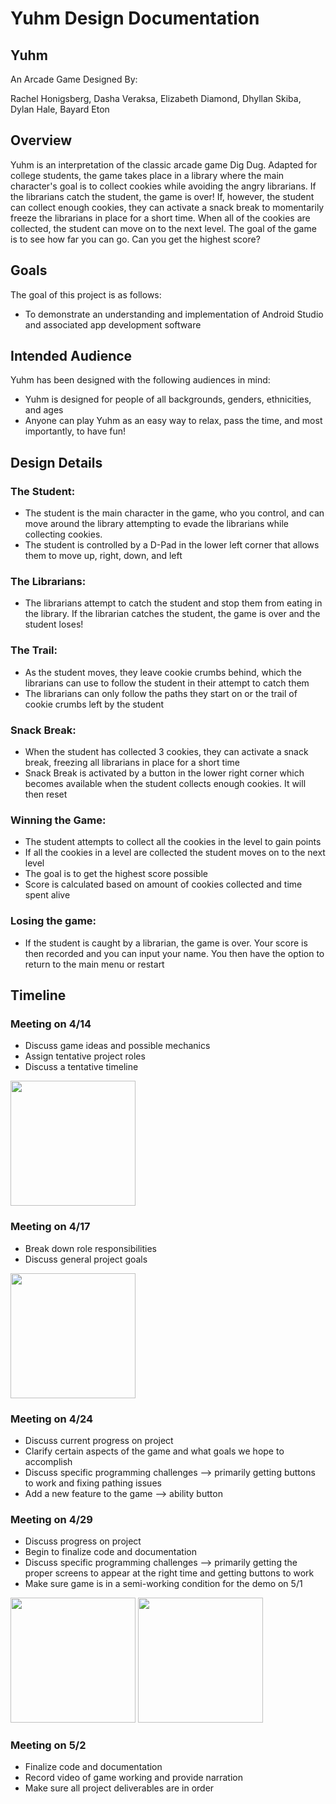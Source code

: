 Yuhm Design Documentation
==========================

Yuhm
---------------------------------

An Arcade Game Designed By:

Rachel Honigsberg,
Dasha Veraksa,
Elizabeth Diamond,
Dhyllan Skiba,
Dylan Hale,
Bayard Eton

Overview
--------------------------------

Yuhm is an interpretation of the classic arcade game Dig Dug. Adapted for college students, the game takes
place in a library where the main character's goal is to collect cookies while avoiding the angry librarians.
If the librarians catch the student, the game is over! If, however, the student can collect enough cookies,
they can activate a snack break to momentarily freeze the librarians in place for a short time.
When all of the cookies are collected, the student can move on to the next level. The goal of the game is to
see how far you can go. Can you get the highest score?

Goals
-------------------------------

The goal of this project is as follows:

*	To demonstrate an understanding and implementation of Android Studio and associated app development software

Intended Audience
-------------------------------

Yuhm has been designed with the following audiences in mind:

*	Yuhm is designed for people of all backgrounds, genders, ethnicities, and ages
*	Anyone can play Yuhm as an easy way to relax, pass the time, and most importantly, to have fun!

Design Details
------------------------------

### The Student:

*	The student is the main character in the game, who you control, and can move around the library attempting to evade the librarians while collecting cookies.
*	The student is controlled by a D-Pad in the lower left corner that allows them to move up, right, down, and left

### The Librarians:

*	The librarians attempt to catch the student and stop them from eating in the library. If the librarian catches the student, the game is over and the student loses!

### The Trail:

*	As the student moves, they leave cookie crumbs behind, which the librarians can use to follow the student in their attempt to catch them
*	The librarians can only follow the paths they start on or the trail of cookie crumbs left by the student

### Snack Break:

*	When the student has collected 3 cookies, they can activate a snack break, freezing all librarians in place for a short time
*	Snack Break is activated by a button in the lower right corner which becomes available when the student collects enough cookies. It will then reset

### Winning the Game:

*	The student attempts to collect all the cookies in the level to gain points
*	If all the cookies in a level are collected the student moves on to the next level
*	The goal is to get the highest score possible
*	Score is calculated based on amount of cookies collected and time spent alive

### Losing the game:

*	If the student is caught by a librarian, the game is over. Your score is then recorded and you can input your name. You then have the option to return to the main menu or restart

Timeline
---------

### Meeting on 4/14

*	Discuss game ideas and possible mechanics
*	Assign tentative project roles
*	Discuss a tentative timeline

<img src="/C:/EC327/Project/414MeetingNotes.png" width="200">

### Meeting on 4/17

*	Break down role responsibilities
*	Discuss general project goals

<img src="/C:\EC327\Project\4_17_Meeting_Notes.png" width="200">

### Meeting on 4/24

*	Discuss current progress on project
*	Clarify certain aspects of the game and what goals we hope to accomplish
*	Discuss specific programming challenges --> primarily getting buttons to work and fixing pathing issues
*	Add a new feature to the game --> ability button

### Meeting on 4/29

*	Discuss progress on project
*	Begin to finalize code and documentation
*	Discuss specific programming challenges --> primarily getting the proper screens to appear at the right time and getting buttons to work
*	Make sure game is in a semi-working condition for the demo on 5/1

<img src="/C:\EC327\Project\4_29_Meeting_Notes_Page_2.png" width="200">

<img src="/C:\EC327\Project\4_29_Meeting_Notes_Page_1.png" width="200">

### Meeting on 5/2

*	Finalize code and documentation
*	Record video of game working and provide narration
*	Make sure all project deliverables are in order
